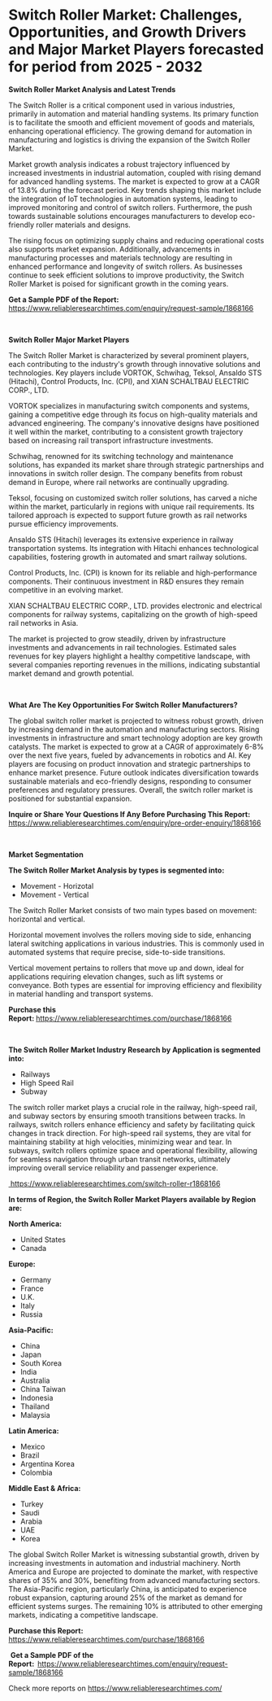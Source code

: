 <p><h1>Switch Roller Market: Challenges, Opportunities, and Growth Drivers and Major Market Players forecasted for period from 2025 - 2032</h1></p><p><strong>Switch Roller Market Analysis and Latest Trends</strong></p>
<p><p>The Switch Roller is a critical component used in various industries, primarily in automation and material handling systems. Its primary function is to facilitate the smooth and efficient movement of goods and materials, enhancing operational efficiency. The growing demand for automation in manufacturing and logistics is driving the expansion of the Switch Roller Market.</p><p>Market growth analysis indicates a robust trajectory influenced by increased investments in industrial automation, coupled with rising demand for advanced handling systems. The market is expected to grow at a CAGR of 13.8% during the forecast period. Key trends shaping this market include the integration of IoT technologies in automation systems, leading to improved monitoring and control of switch rollers. Furthermore, the push towards sustainable solutions encourages manufacturers to develop eco-friendly roller materials and designs.</p><p>The rising focus on optimizing supply chains and reducing operational costs also supports market expansion. Additionally, advancements in manufacturing processes and materials technology are resulting in enhanced performance and longevity of switch rollers. As businesses continue to seek efficient solutions to improve productivity, the Switch Roller Market is poised for significant growth in the coming years.</p></p>
<p><strong>Get a Sample PDF of the Report:&nbsp;</strong> <a href="https://www.reliableresearchtimes.com/enquiry/request-sample/1868166?utm_campaign=2638&utm_medium=2&utm_source=Github&utm_content=ia&utm_term=06042025&utm_id=switch-roller">https://www.reliableresearchtimes.com/enquiry/request-sample/1868166</a></p>
<p>&nbsp;</p>
<p><strong>Switch Roller Major Market Players</strong></p>
<p><p>The Switch Roller Market is characterized by several prominent players, each contributing to the industry's growth through innovative solutions and technologies. Key players include VORTOK, Schwihag, Teksol, Ansaldo STS (Hitachi), Control Products, Inc. (CPI), and XIAN SCHALTBAU ELECTRIC CORP., LTD. </p><p>VORTOK specializes in manufacturing switch components and systems, gaining a competitive edge through its focus on high-quality materials and advanced engineering. The company's innovative designs have positioned it well within the market, contributing to a consistent growth trajectory based on increasing rail transport infrastructure investments.</p><p>Schwihag, renowned for its switching technology and maintenance solutions, has expanded its market share through strategic partnerships and innovations in switch roller design. The company benefits from robust demand in Europe, where rail networks are continually upgrading.</p><p>Teksol, focusing on customized switch roller solutions, has carved a niche within the market, particularly in regions with unique rail requirements. Its tailored approach is expected to support future growth as rail networks pursue efficiency improvements.</p><p>Ansaldo STS (Hitachi) leverages its extensive experience in railway transportation systems. Its integration with Hitachi enhances technological capabilities, fostering growth in automated and smart railway solutions.</p><p>Control Products, Inc. (CPI) is known for its reliable and high-performance components. Their continuous investment in R&D ensures they remain competitive in an evolving market.</p><p>XIAN SCHALTBAU ELECTRIC CORP., LTD. provides electronic and electrical components for railway systems, capitalizing on the growth of high-speed rail networks in Asia. </p><p>The market is projected to grow steadily, driven by infrastructure investments and advancements in rail technologies. Estimated sales revenues for key players highlight a healthy competitive landscape, with several companies reporting revenues in the millions, indicating substantial market demand and growth potential.</p></p>
<p>&nbsp;</p>
<p><strong>What Are The Key Opportunities For Switch Roller Manufacturers?</strong></p>
<p><p>The global switch roller market is projected to witness robust growth, driven by increasing demand in the automation and manufacturing sectors. Rising investments in infrastructure and smart technology adoption are key growth catalysts. The market is expected to grow at a CAGR of approximately 6-8% over the next five years, fueled by advancements in robotics and AI. Key players are focusing on product innovation and strategic partnerships to enhance market presence. Future outlook indicates diversification towards sustainable materials and eco-friendly designs, responding to consumer preferences and regulatory pressures. Overall, the switch roller market is positioned for substantial expansion.</p></p>
<p><strong>Inquire or Share Your Questions If Any Before Purchasing This Report:</strong> <a href="https://www.reliableresearchtimes.com/enquiry/pre-order-enquiry/1868166?utm_campaign=2638&utm_medium=2&utm_source=Github&utm_content=ia&utm_term=06042025&utm_id=switch-roller">https://www.reliableresearchtimes.com/enquiry/pre-order-enquiry/1868166</a></p>
<p>&nbsp;</p>
<p><strong>Market Segmentation</strong></p>
<p><strong>The Switch Roller Market Analysis by types is segmented into:</strong></p>
<p><ul><li>Movement - Horizotal</li><li>Movement - Vertical</li></ul></p>
<p><p>The Switch Roller Market consists of two main types based on movement: horizontal and vertical. </p><p>Horizontal movement involves the rollers moving side to side, enhancing lateral switching applications in various industries. This is commonly used in automated systems that require precise, side-to-side transitions.</p><p>Vertical movement pertains to rollers that move up and down, ideal for applications requiring elevation changes, such as lift systems or conveyance. Both types are essential for improving efficiency and flexibility in material handling and transport systems.</p></p>
<p><strong>Purchase this Report:&nbsp;</strong><a href="https://www.reliableresearchtimes.com/purchase/1868166?utm_campaign=2638&utm_medium=2&utm_source=Github&utm_content=ia&utm_term=06042025&utm_id=switch-roller">https://www.reliableresearchtimes.com/purchase/1868166</a></p>
<p>&nbsp;</p>
<p><strong>The Switch Roller Market Industry Research by Application is segmented into:</strong></p>
<p><ul><li>Railways</li><li>High Speed Rail</li><li>Subway</li></ul></p>
<p><p>The switch roller market plays a crucial role in the railway, high-speed rail, and subway sectors by ensuring smooth transitions between tracks. In railways, switch rollers enhance efficiency and safety by facilitating quick changes in track direction. For high-speed rail systems, they are vital for maintaining stability at high velocities, minimizing wear and tear. In subways, switch rollers optimize space and operational flexibility, allowing for seamless navigation through urban transit networks, ultimately improving overall service reliability and passenger experience.</p></p>
<p><a href="https://www.reliableresearchtimes.com/switch-roller-r1868166?utm_campaign=2638&utm_medium=2&utm_source=Github&utm_content=ia&utm_term=06042025&utm_id=switch-roller">&nbsp;https://www.reliableresearchtimes.com/switch-roller-r1868166</a></p>
<p><strong>In terms of Region, the Switch Roller Market Players available by Region are:</strong></p>
<p>
    <p> <strong> North America: </strong>
        <ul>
            <li>United States</li>
            <li>Canada</li>
        </ul>
        </p> 
    <p> <strong> Europe: </strong>
        <ul>
            <li>Germany</li>
            <li>France</li>
            <li>U.K.</li>
            <li>Italy</li>
            <li>Russia</li>
        </ul>
        </p> 
    <p> <strong> Asia-Pacific: </strong>
        <ul>
            <li>China</li>
            <li>Japan</li>
            <li>South Korea</li>
            <li>India</li>
            <li>Australia</li>
            <li>China Taiwan</li>
            <li>Indonesia</li>
            <li>Thailand</li>
            <li>Malaysia</li>
        </ul>
        </p> 
    <p> <strong> Latin America: </strong>
        <ul>
            <li>Mexico</li>
            <li>Brazil</li>
            <li>Argentina Korea</li>
            <li>Colombia</li>
        </ul>
        </p> 
    <p> <strong> Middle East & Africa: </strong>
        <ul>
            <li>Turkey</li>
            <li>Saudi</li>
            <li>Arabia</li>
            <li>UAE</li>
            <li>Korea</li>
        </ul>
    </p>
    </p>
<p><p>The global Switch Roller Market is witnessing substantial growth, driven by increasing investments in automation and industrial machinery. North America and Europe are projected to dominate the market, with respective shares of 35% and 30%, benefiting from advanced manufacturing sectors. The Asia-Pacific region, particularly China, is anticipated to experience robust expansion, capturing around 25% of the market as demand for efficient systems surges. The remaining 10% is attributed to other emerging markets, indicating a competitive landscape.</p></p>
<p><strong>Purchase this Report: </strong><a href="https://www.reliableresearchtimes.com/purchase/1868166?utm_campaign=2638&utm_medium=2&utm_source=Github&utm_content=ia&utm_term=06042025&utm_id=switch-roller">https://www.reliableresearchtimes.com/purchase/1868166</a></p>
<p>&nbsp;<strong>Get a Sample PDF of the Report:&nbsp;&nbsp;</strong><a href="https://www.reliableresearchtimes.com/enquiry/request-sample/1868166?utm_campaign=2638&utm_medium=2&utm_source=Github&utm_content=ia&utm_term=06042025&utm_id=switch-roller">https://www.reliableresearchtimes.com/enquiry/request-sample/1868166</a></p>
<p><strong></strong></p>
<p>Check more reports on <a href="https://www.reliableresearchtimes.com/?utm_campaign=2638&utm_medium=2&utm_source=Github&utm_content=ia&utm_term=06042025&utm_id=switch-roller">https://www.reliableresearchtimes.com/</a></p>